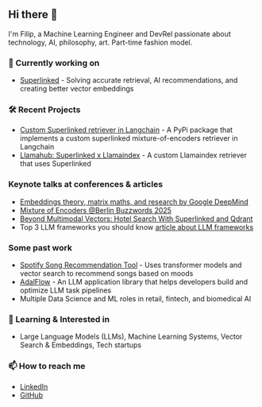 ## Hi there 👋 

I'm Filip, a Machine Learning Engineer and DevRel passionate about technology, AI, philosophy, art. Part-time fashion model.

### 🔭 Currently working on
- [Superlinked](https://github.com/superlinked/superlinked) - Solving accurate retrieval, AI recommendations, and creating better vector embeddings

### 🛠️ Recent Projects
- [Custom Superlinked retriever in Langchain](https://github.com/superlinked/langchain-superlinked) - A PyPi package that implements a custom superlinked mixture-of-encoders retriever in Langchain
- [Llamahub: Superlinked x Llamaindex](https://llamahub.ai/l/retrievers/llama-index-retrievers-superlinked?from=) - A custom Llamaindex retriever that uses Superlinked

### Keynote talks at conferences & articles
- [Embeddings theory, matrix maths, and research by Google DeepMind](https://m.youtube.com/watch?v=RPgz_nQs-3w)
- [Mixture of Encoders @Berlin Buzzwords 2025](https://youtu.be/IHtDcEaCJeg?si=HcQ06KciyZcz4D_p)
- [Beyond Multimodal Vectors: Hotel Search With Superlinked and Qdrant](https://qdrant.tech/blog/superlinked-multimodal-search/)
- Top 3 LLM frameworks you should know [article about LLM frameworks](https://blog.dataengineer.io/p/top-3-llm-frameworks-that-you-should)

### Some past work
- [Spotify Song Recommendation Tool](https://youtu.be/WIBtZa7mcCs?si=PVw64RDT6GVIkmps) - Uses transformer models and vector search to recommend songs based on moods
- [AdalFlow](https://github.com/SylphAI-Inc/AdalFlow) - An LLM application library that helps developers build and optimize LLM task pipelines
- Multiple Data Science and ML roles in retail, fintech, and biomedical AI

### 🌱 Learning & Interested in
- Large Language Models (LLMs), Machine Learning Systems, Vector Search & Embeddings, Tech startups

### 📫 How to reach me
- [LinkedIn](https://www.linkedin.com/in/filipmakraduli/)
- [GitHub](https://github.com/fm1320)
